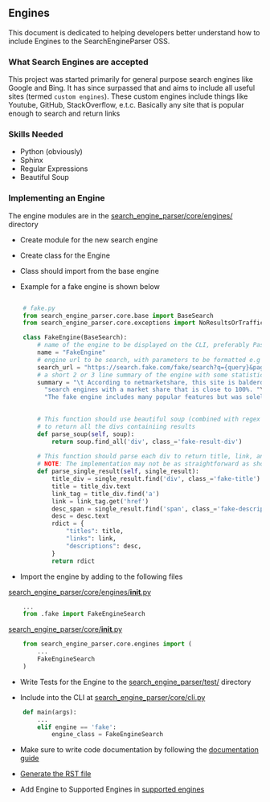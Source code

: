 ## Engines

This document is dedicated to helping developers better understand how to include Engines to the SearchEngineParser OSS.

### What Search Engines are accepted

This project was started primarily for general purpose search engines like Google and Bing.
It has since surpassed that and aims to include all useful sites (termed `custom engines`).
These custom engines include things like Youtube, GitHub, StackOverflow, e.t.c.
Basically any site that is popular enough to search and return links

### Skills Needed

- Python (obviously)
- Sphinx
- Regular Expressions
- Beautiful Soup

### Implementing an Engine

The engine modules are in the [search_engine_parser/core/engines/](https://github.com/bisoncorps/search-engine-parser/blob/master/search_engine_parser/core/engines) directory

* Create module for the new search engine

* Create class for the Engine

* Class should import from the base engine

* Example for a fake engine is shown below

```python

    # fake.py
    from search_engine_parser.core.base import BaseSearch
    from search_engine_parser.core.exceptions import NoResultsOrTrafficError

    class FakeEngine(BaseSearch):
        # name of the engine to be displayed on the CLI, preferably PascalCase
        name = "FakeEngine"
        # engine url to be search, with parameters to be formatted e.g query , page
        search_url = "https://search.fake.com/fake/search?q={query}&page={page}"
        # a short 2 or 3 line summary of the engine with some statistics, preferably obtained from wikipedia
        summary = "\t According to netmarketshare, this site is balderdash among "\
	      "search engines with a market share that is close to 100%. "\
	      "The fake engine includes many popular features but was solely created to show you an example ."

        
        # This function should use beautiful soup (combined with regex if necessary) 
        # to return all the divs containiing results
        def parse_soup(self, soup):
            return soup.find_all('div', class_='fake-result-div')
        
        # This function should parse each div to return title, link, and description 
        # NOTE: The implementation may not be as straightforward as shown below
        def parse_single_result(self, single_result):
            title_div = single_result.find('div', class_='fake-title')
            title = title_div.text
            link_tag = title_div.find('a')
            link = link_tag.get('href')
            desc_span = single_result.find('span', class_='fake-description')
            desc = desc.text
            rdict = {
                "titles": title,
                "links": link,
                "descriptions": desc,
            }
            return rdict
```

* Import the engine by adding to the following files

[search_engine_parser/core/engines/__init__.py](https://github.com/bisoncorps/search-engine-parser/blob/master/search_engine_parser/core/engines/__init__.py)

```python
    ...
    from .fake import FakeEngineSearch
```

[search_engine_parser/core/__init__.py](https://github.com/bisoncorps/search-engine-parser/blob/master/search_engine_parser/core/__init__.py)

```python
    from search_engine_parser.core.engines import (
        ...
        FakeEngineSearch
    )
```

* Write Tests for the Engine to the [search_engine_parser/test/](https://github.com/bisoncorps/search-engine-parser/blob/master/search_engine_parser/test) directory

* Include into the CLI at [search_engine_parser/core/cli.py](https://github.com/bisoncorps/search-engine-parser/blob/master/search_engine_parser/core/cli.py)

```python
    def main(args):
        ...
        elif engine == 'fake':
            engine_class = FakeEngineSearch
```

* Make sure to write code documentation by following the [documentation guide](https://github.com/bisoncorps/search-engine-parser/blob/master/docs/documentation.md#documenting-an-engine)

* [Generate the RST file](https://github.com/bisoncorps/search-engine-parser/blob/master/docs/documentation.md#generating-the-files)

* Add Engine to Supported Engines in [supported engines](https://github.com/bisoncorps/search-engine-parser/blob/master/docs/supported_engines.md)

